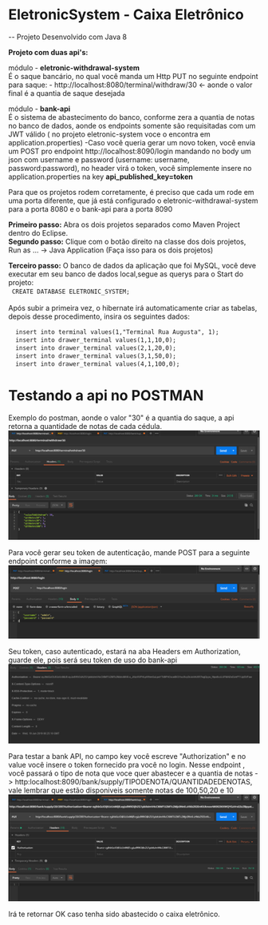 # EletronicSystem - Caixa Eletrônico

-- Projeto Desenvolvido com Java 8</br>

<b>Projeto com duas api's:</b> 

  módulo - <b>eletronic-withdrawal-system</b></br>
  É o saque bancário, no qual você manda um Http PUT no seguinte endpoint para saque:
    - http://localhost:8080/terminal/withdraw/30       <- aonde o valor final é a quantia de saque desejada
 
 módulo - <b>bank-api</b></br>
 É o sistema de abastecimento do banco, conforme zera a quantia de notas no banco de dados, aonde os endpoints somente são requisitadas com um JWT válido ( no projeto eletronic-system voce o encontra em application.properties)
  -Caso você queria gerar um novo token, você envia um POST pro endpoint http://localhost:8090/login mandando no body um json com username e password (username: username, password:password), no header virá o token, você simplemente insere no application.properties na key <b>api_published_key=token</b>
 

Para que os projetos rodem corretamente, é preciso que cada um rode em uma porta diferente, que já está configurado o eletronic-withdrawal-system para a porta 8080 e o bank-api para a porta 8090

<b>Primeiro passo:</b> Abra os dois projetos separados como Maven Project dentro do Eclipse.</br>
<b>Segundo passo:</b> Clique com o botão direito na classe dos dois projetos, Run as ... -> Java Application (Faça isso para os dois projetos)</br>

<b>Terceiro passo:</b>
O banco de dados da aplicação que foi MySQL, você deve executar em seu banco de dados local,segue as querys para o Start do projeto:</br>
<code>
CREATE DATABASE ELETRONIC_SYSTEM;
</code></br>
Após subir a primeira vez, o hibernate irá automaticamente criar as tabelas, depois desse procedimento, insira os seguintes dados:<br>

      insert into terminal values(1,"Terminal Rua Augusta", 1);
      insert into drawer_terminal values(1,1,10,0);
      insert into drawer_terminal values(2,1,20,0);
      insert into drawer_terminal values(3,1,50,0);
      insert into drawer_terminal values(4,1,100,0);

# Testando a api no POSTMAN

Exemplo do postman, aonde o valor "30" é a quantia do saque, a api retorna a quantidade de notas de cada cédula.
![alt text](imgs/withdraw.PNG)

Para você gerar seu token de autenticação, mande POST para a seguinte endpoint conforme a imagem:
![alt text](imgs/request_token.PNG)

Seu token, caso autenticado, estará na aba Headers em Authorization, guarde ele, pois será seu token de uso do bank-api
![alt text](imgs/token.PNG)

Para testar a bank API, no campo key você escreve "Authorization" e no value você insere o token fornecido pra você no login.
Nesse endpoint , você passará o tipo de nota que voce quer abastecer e a quantia de notas -> http:localhost:8090/bank/supply/TIPODENOTA/QUANTIDADEDENOTAS, vale lembrar que estão disponiveis somente notas de 100,50,20 e 10
![alt text](imgs/test-bank-api.PNG)

Irá te retornar OK caso tenha sido abastecido o caixa eletrônico.
